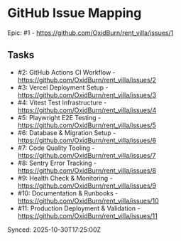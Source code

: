 # GitHub Issue Mapping

Epic: #1 - https://github.com/OxidBurn/rent_villa/issues/1

## Tasks

- #2: GitHub Actions CI Workflow - https://github.com/OxidBurn/rent_villa/issues/2
- #3: Vercel Deployment Setup - https://github.com/OxidBurn/rent_villa/issues/3
- #4: Vitest Test Infrastructure - https://github.com/OxidBurn/rent_villa/issues/4
- #5: Playwright E2E Testing - https://github.com/OxidBurn/rent_villa/issues/5
- #6: Database & Migration Setup - https://github.com/OxidBurn/rent_villa/issues/6
- #7: Code Quality Tooling - https://github.com/OxidBurn/rent_villa/issues/7
- #8: Sentry Error Tracking - https://github.com/OxidBurn/rent_villa/issues/8
- #9: Health Check & Monitoring - https://github.com/OxidBurn/rent_villa/issues/9
- #10: Documentation & Runbooks - https://github.com/OxidBurn/rent_villa/issues/10
- #11: Production Deployment & Validation - https://github.com/OxidBurn/rent_villa/issues/11

Synced: 2025-10-30T17:25:00Z
